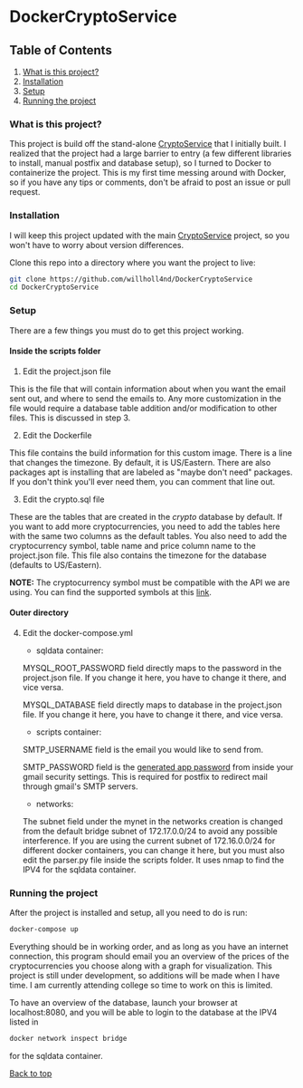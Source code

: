 # DockerCryptoService
## Table of Contents
1. [What is this project?](#what-is-this-project)
2. [Installation](#installation)
3. [Setup](#setup)
4. [Running the project](#running-the-project)

### What is this project?

This project is build off the stand-alone [CryptoService](https://github.com/willholl4nd/CryptoService)
that I initially built. I realized that the project had a large barrier to
entry (a few different libraries to install, manual postfix and database
setup), so I turned to Docker to containerize the project. This is my first
time messing around with Docker, so if you have any tips or comments, don't be
afraid to post an issue or pull request.

### Installation

I will keep this project updated with the main 
[CryptoService](https://github.com/willholl4nd/CryptoService) project, 
so you won't have to worry about version differences. 

Clone this repo into a directory where you want the project to live: <br>
```bash 
git clone https://github.com/willholl4nd/DockerCryptoService
cd DockerCryptoService
```

### Setup
There are a few things you must do to get this project working.

#### Inside the scripts folder
1. Edit the project.json file <br>

This is the file that will contain information about when you want the email sent out, 
and where to send the emails to. Any more customization in the file would require 
a database table addition and/or modification to other files. This is discussed in step 3.<br />

2. Edit the Dockerfile <br>

This file contains the build information for this custom image. There is a line
that changes the timezone. By default, it is US/Eastern. There are also packages apt 
is installing that are labeled as "maybe don't need" packages. If you don't think you'll 
ever need them, you can comment that line out. <br />

3. Edit the crypto.sql file <br>

These are the tables that are created in the *crypto* database by default. If you 
want to add more cryptocurrencies, you need to add the tables here with the same two
columns as the default tables. You also need to add the cryptocurrency symbol, table name
and price column name to the project.json file. This file also contains the timezone
for the database (defaults to US/Eastern).

**NOTE:** The cryptocurrency symbol must be compatible with the API we are using.
You can find the supported symbols at this [link](https://lunarcrush.com/markets?col=1&metric=social_score).

#### Outer directory

4. Edit the docker-compose.yml <br>

    * sqldata container: <br>

    MYSQL_ROOT_PASSWORD field directly maps to the password in the project.json 
    file. If you change it here, you have to change it there, and vice versa.

    MYSQL_DATABASE field directly maps to database in the project.json file. If 
    you change it here, you have to change it there, and vice versa.

    * scripts container: <br>

    SMTP_USERNAME field is the email you would like to send from.

    SMTP_PASSWORD field is the [generated app password](https://support.google.com/accounts/answer/185833?hl=en)
    from inside your gmail security settings. This is required for postfix to 
    redirect mail through gmail's SMTP servers.

    * networks: <br>

    The subnet field under the mynet in the networks creation is changed from the default 
    bridge subnet of 172.17.0.0/24 to avoid any possible interference. If you are 
    using the current subnet of 172.16.0.0/24 for different docker containers,
    you can change it here, but you must also edit the parser.py file inside the
    scripts folder. It uses nmap to find the IPV4 for the sqldata container.

### Running the project 
After the project is installed and setup, all you need to do is run:
```bash
docker-compose up
```
Everything should be in working order, and as long as you have an internet connection, 
this program should email you an overview of the prices of the cryptocurrencies 
you choose along with a graph for visualization. This project is still under development, 
so additions will be made when I have time. I am currently attending college so time 
to work on this is limited. 

To have an overview of the database, launch your browser at localhost:8080, and you will 
be able to login to the database at the IPV4 listed in 
```bash 
docker network inspect bridge
``` 
for the sqldata container.


[Back to top](#dockercryptoservice)
